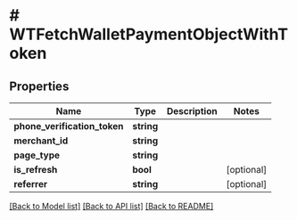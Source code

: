 # # WTFetchWalletPaymentObjectWithToken

## Properties

Name | Type | Description | Notes
------------ | ------------- | ------------- | -------------
**phone_verification_token** | **string** |  |
**merchant_id** | **string** |  |
**page_type** | **string** |  |
**is_refresh** | **bool** |  | [optional]
**referrer** | **string** |  | [optional]

[[Back to Model list]](../../README.md#models) [[Back to API list]](../../README.md#endpoints) [[Back to README]](../../README.md)
